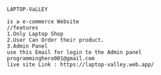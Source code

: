          LAPTOP-VaLLEY 

         is a e-commerce Website
         //features
         1.Only Laptop Shop
         2.User Can Order their product.
         3.Admin Panel
         use this Email for login to the Admin panel
         programminghero001@gmail.com
         live site Link : https://laptop-valley.web.app/
